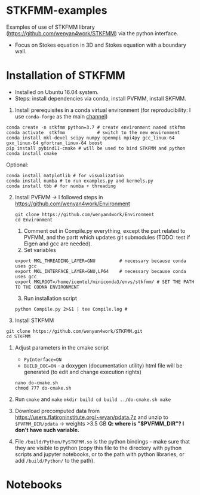 # STKFMM-examples
Examples of use of STKFMM library (https://github.com/wenyan4work/STKFMM) via the python interface.

- Focus on Stokes equation in 3D and Stokes equation with a boundary wall.

# Installation of STKFMM

- Installed on Ubuntu 16.04 system.
- Steps: install dependencies via conda, install PVFMM, install SKFMM.


1. Install prerequisites in a conda virtual environment 
  (for reproducibility: I use `conda-forge` as the main [channel](https://docs.conda.io/projects/conda/en/latest/user-guide/concepts/channels.html))
  ```
  conda create -n stkfmm python=3.7 # create environment named stkfmm
  conda activate  stkfmm            # switch to the new environment
  conda install mkl-devel scipy numpy openmpi mpi4py gcc_linux-64 gxx_linux-64 gfortran_linux-64 boost
  pip install pybind11-cmake # will be used to bind STKFMM and python
  conda install cmake
  ```  
  Optional:  
  ```
  conda install matplotlib # for visualization
  conda install numba # to run examples.py and kernels.py
  conda install tbb # for numba + threading
  ```

2. Install PVFMM -> I followed steps in https://github.com/wenyan4work/Environment
    ```
    git clone https://github.com/wenyan4work/Environment
    cd Environment
    ```
    1. Comment out in Compile.py everything, except the part related to PVFMM, and the partt which updates git submodules
      (TODO: test if Eigen and gcc are needed).
    2. Set variables
    ```
    export MKL_THREADING_LAYER=GNU         # necessary because conda uses gcc
    export MKL_INTERFACE_LAYER=GNU,LP64    # necessary because conda uses gcc
    export MKLROOT=/home/icemtel/miniconda3/envs/stkfmm/ # SET THE PATH TO THE CODNA ENVIRONMENT
    ```
    3. Run installation script
    ```
    python Compile.py 2>&1 | tee Compile.log # 
    ```

3. Install STKFMM
  ```
  git clone https://github.com/wenyan4work/STKFMM.git
  cd STKFMM
  ```
  1. Adjust parameters in the cmake script
      - `PyInterface=ON`
      - `BUILD_DOC=ON` - a doxygen (documentation utility) html file will be generated 
      (to edit and change execution rights)
      ```
      nano do-cmake.sh
      chmod 777 do-cmake.sh
      ```
  2. Run `cmake` and `make`
    ```
    mkdir build
    cd build
    ../do-cmake.sh
    make
    ```   
  3. Download precomputed data from https://users.flatironinstitute.org/~wyan/pdata.7z and unzip to `$PVFMM_DIR/pdata` -> weights >3.5 GB
    **Q: where is "$PVFMM_DIR"? I don't have such variable.**

4. File `/build/Python/PySTKFMM.so` is the python bindings - make sure that they are visible to python (copy this file to the directory with python scripts and jupyter notebooks, or to the path with python libraries, or add `/build/Python/` to the path).

# Notebooks

